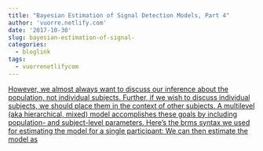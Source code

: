 ```yaml
---
title: "Bayesian Estimation of Signal Detection Models, Part 4"
author: 'vuorre.netlify.com'
date: '2017-10-30'
slug: bayesian-estimation-of-signal-
categories:
  - bloglink
tags:
  - vuorrenetlifycom
---
```


[However, we almost always want to discuss our inference about the population, not individual subjects. Further, if we wish to discuss individual subjects, we should place them in the context of other subjects. A multilevel (aka hierarchical, mixed) model accomplishes these goals by including population- and subject-level parameters. Here’s the brms syntax we used for estimating the model for a single participant: We can then estimate the model as<i class="fas fa-external-link-alt"></i>](https://vuorre.netlify.com/post/2017/bayesian-estimation-of-signal-detection-theory-models-part-4/)

